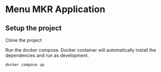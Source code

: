 # Menu MKR Application

## Setup the project

Clone the project

Run the docker compose. Docker container will automatically install the dependencies and run as development.

```
docker compose up
```
